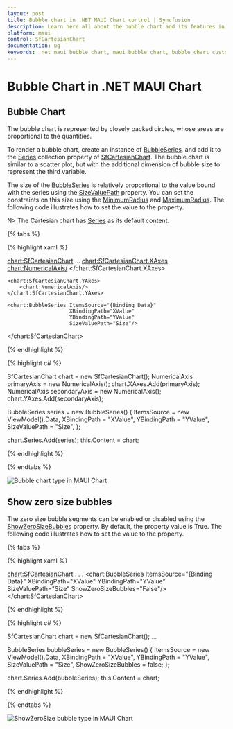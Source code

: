 ```yaml
---
layout: post
title: Bubble chart in .NET MAUI Chart control | Syncfusion
description: Learn here all about the bubble chart and its features in Syncfusion .NET MAUI Chart (SfCartesianChart) control.
platform: maui
control: SfCartesianChart
documentation: ug
keywords: .net maui bubble chart, maui bubble chart, bubble chart customization .net maui, syncfusion maui bubble chart, cartesian bubble chart maui, .net maui chart bubble visualization.
---
```


# Bubble Chart in .NET MAUI Chart

## Bubble Chart

The bubble chart is represented by closely packed circles, whose areas are proportional to the quantities.

To render a bubble chart, create an instance of [BubbleSeries](https://help.syncfusion.com/cr/maui/Syncfusion.Maui.Charts.BubbleSeries.html), and add it to the [Series](https://help.syncfusion.com/cr/maui/Syncfusion.Maui.Charts.SfCartesianChart.html#Syncfusion_Maui_Charts_SfCartesianChart_Series) collection property of [SfCartesianChart](https://help.syncfusion.com/cr/maui/Syncfusion.Maui.Charts.SfCartesianChart.html?tabs=tabid-1). The bubble chart is similar to a scatter plot, but with the additional dimension of bubble size to represent the third variable. 

The size of the [BubbleSeries](https://help.syncfusion.com/cr/maui/Syncfusion.Maui.Charts.BubbleSeries.html) is relatively proportional to the value bound with the series using the [SizeValuePath](https://help.syncfusion.com/cr/maui/Syncfusion.Maui.Charts.BubbleSeries.html#Syncfusion_Maui_Charts_BubbleSeries_SizeValuePath) property. You can set the constraints on this size using the [MinimumRadius](https://help.syncfusion.com/cr/maui/Syncfusion.Maui.Charts.BubbleSeries.html#Syncfusion_Maui_Charts_BubbleSeries_MinimumRadius) and [MaximumRadius](https://help.syncfusion.com/cr/maui/Syncfusion.Maui.Charts.BubbleSeries.html#Syncfusion_Maui_Charts_BubbleSeries_MaximumRadius). The following code illustrates how to set the value to the property. 

N> The Cartesian chart has [Series](https://help.syncfusion.com/cr/maui/Syncfusion.Maui.Charts.SfCartesianChart.html#Syncfusion_Maui_Charts_SfCartesianChart_Series) as its default content.

{% tabs %}

{% highlight xaml %}

<chart:SfCartesianChart>
    ...
    <chart:SfCartesianChart.XAxes>
        <chart:NumericalAxis/>
    </chart:SfCartesianChart.XAxes>

    <chart:SfCartesianChart.YAxes>
        <chart:NumericalAxis/>
    </chart:SfCartesianChart.YAxes>  
                
    <chart:BubbleSeries ItemsSource="{Binding Data}"
                        XBindingPath="XValue"
                        YBindingPath="YValue"
                        SizeValuePath="Size"/>

</chart:SfCartesianChart>

{% endhighlight %}

{% highlight c# %}

SfCartesianChart chart = new SfCartesianChart();
NumericalAxis primaryAxis = new NumericalAxis();
chart.XAxes.Add(primaryAxis);
NumericalAxis secondaryAxis = new NumericalAxis();
chart.YAxes.Add(secondaryAxis);

BubbleSeries series = new BubbleSeries()
{
    ItemsSource = new ViewModel().Data,
    XBindingPath = "XValue",
    YBindingPath = "YValue",
    SizeValuePath = "Size",
};

chart.Series.Add(series);
this.Content = chart;

{% endhighlight %}

{% endtabs %}

![Bubble chart type in MAUI Chart](Chart-Types-images/BubbleBasisImage.png)

## Show zero size bubbles
The zero size bubble segments can be enabled or disabled using the [ShowZeroSizeBubbles](https://help.syncfusion.com/cr/maui/Syncfusion.Maui.Charts.BubbleSeries.html#Syncfusion_Maui_Charts_BubbleSeries_ShowZeroSizeBubbles) property. By default, the property value is True. The following code illustrates how to set the value to the property.

{% tabs %}

{% highlight xaml %}

<chart:SfCartesianChart>
    . . .
    <chart:BubbleSeries ItemsSource="{Binding Data}"
                        XBindingPath="XValue"
                        YBindingPath="YValue"
                        SizeValuePath="Size"
                        ShowZeroSizeBubbles="False"/>
</chart:SfCartesianChart>

{% endhighlight %}

{% highlight c# %}

SfCartesianChart chart = new SfCartesianChart();
...

BubbleSeries bubbleSeries = new BubbleSeries() 
{ 
    ItemsSource = new ViewModel().Data,
    XBindingPath = "XValue",
    YBindingPath = "YValue",
    SizeValuePath = "Size",
    ShowZeroSizeBubbles = false;
};

chart.Series.Add(bubbleSeries);
this.Content = chart;

{% endhighlight %}

{% endtabs %}

![ShowZeroSize bubble  type in MAUI Chart](Chart-Types-images/ShowZeroSizeBubble.png)